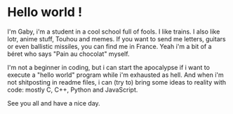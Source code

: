 # Hello world !

I'm Gaby, i'm a student in a cool school full of fools.
I like trains.
I also like lotr, anime stuff, Touhou and memes.
If you want to send me letters, guitars or even ballistic missiles, you can find me in France. Yeah i'm a bit of a béret who says "Pain au chocolat" myself.

I'm not a beginner in coding, but i can start the apocalypse if i want to execute a "hello world" program while i'm exhausted as hell.
And when i'm not shitposting in readme files, i can (try to) bring some ideas to reality with code: mostly C, C++, Python and JavaScript.

See you all and have a nice day.
